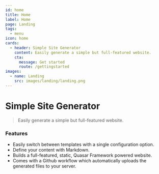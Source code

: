 ```yaml
---
id: home
title: Home
label: Home
page: Landing
tags:
  - menu
icon: home
cards:
  - header: Simple Site Generator
    content: Easily generate a simple but full-featured website.
    cta:
      message: Get started
      route: /gettingstarted
images:
  - name: Landing
    src: images/landing/landing.png
---
```


# Simple Site Generator

> Easily generate a simple but full-featured website.

### Features

- Easily switch between templates with a single configuration option.
- Define your content with Markdown.
- Builds a full-featured, static, Quasar Framework powered website.
- Comes with a Github workflow which automatically uploads the generated files to your server.
